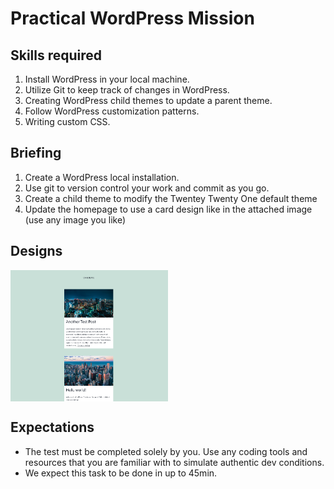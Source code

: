 # Practical WordPress Mission

## Skills required

1. Install WordPress in your local machine.
1. Utilize Git to keep track of changes in WordPress.
1. Creating WordPress child themes to update a parent theme.
1. Follow WordPress customization patterns.
1. Writing custom CSS.

## Briefing

1. Create a WordPress local installation.
1. Use git to version control your work and commit as you go.
1. Create a child theme to modify the Twentey Twenty One default theme
1. Update the homepage to use a card design like in the attached image (use any image you like)

## Designs

<div style="display: flex; max-width: 100%">
    <img src="cards.png" style="width: 50%; height: auto"/>
</div>

## Expectations

- The test must be completed solely by you. Use any coding tools and resources that you are familiar with to simulate authentic dev conditions.
- We expect this task to be done in up to 45min.

